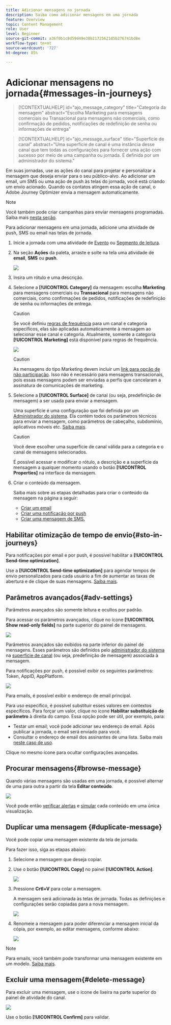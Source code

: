 ```yaml
---
title: Adicionar mensagens no jornada
description: Saiba como adicionar mensagens em uma jornada
feature: Overview
topic: Content Management
role: User
level: Beginner
source-git-commit: a36f0b1c8d59d49e38b21725621d5b276741bd8e
workflow-type: tm+mt
source-wordcount: '727'
ht-degree: 85%

---
```



# Adicionar mensagens no jornada{#messages-in-journeys}

>[!CONTEXTUALHELP]
>id="ajo_message_category"
>title="Categoria da mensagem"
>abstract="Escolha Marketing para mensagens comerciais ou Transacional para mensagens não comerciais, como confirmação de pedidos, notificações de redefinição de senha ou informações de entrega"

>[!CONTEXTUALHELP]
>id="ajo_message_surface"
>title="Superfície de canal"
>abstract="Uma superfície de canal é uma instância desse canal que tem todas as configurações para fornecer uma ação com sucesso por meio de uma campanha ou jornada. É definida por um administrador do sistema."

Em suas jornadas, use as ações do canal para projetar e personalizar a mensagem que deseja enviar para o seu público-alvo. Ao adicionar um email, um SMS ou uma ação de push às telas do jornada, você está criando um envio acionado. Quando os contatos atingem essa ação de canal, o Adobe Journey Optimizer envia a mensagem automaticamente.


>[!NOTE]
>Você também pode criar campanhas para enviar mensagens programadas. Saiba mais [nesta seção](../campaigns/get-started-with-campaigns.md).


Para adicionar mensagens em uma jornada, adicione uma atividade de push, SMS ou email nas telas de jornada.

1. Inicie a jornada com uma atividade de [Evento](../building-journeys/general-events.md) ou [Segmento de leitura](../building-journeys/read-segment.md).

1. Na seção **Ações** da paleta, arraste e solte na tela uma atividade de **email**, **SMS** ou **push**.

   ![](assets/add-a-message.png)

1. Insira um rótulo e uma descrição.

1. Selecione a **[!UICONTROL Category]** da mensagem: escolha **Marketing** para mensagens comerciais ou **Transacional** para mensagens não comerciais, como confirmações de pedidos, notificações de redefinição de senha ou informações de entrega.

   >[!CAUTION]
   >
   >Se você definiu [regras de frequência](../configuration/frequency-rules.md) para um canal e categoria específicos, elas são aplicadas automaticamente à mensagem ao selecionar esse canal e categoria. Atualmente, somente a categoria **[!UICONTROL Marketing]** está disponível para regras de frequência.

   ![](assets/inline-message-category.png)

   >[!CAUTION]
   >
   >As mensagens do tipo Marketing devem incluir um [link para opção de não participação](../messages/consent.md#opt-out-management). Isso não é necessário para mensagens transacionais, pois essas mensagens podem ser enviadas a perfis que cancelaram a assinatura de comunicações de marketing.

1. Selecione a **[!UICONTROL Surface]** de canal (ou seja, predefinição de mensagem) a ser usada para enviar a mensagem.

   Uma superfície é uma configuração que foi definida por um [Administrador do sistema](../start/path/administrator.md). Ela contém todos os parâmetros técnicos para enviar a mensagem, como parâmetros de cabeçalho, subdomínio, aplicativos móveis etc. [Saiba mais](../configuration/channel-surfaces.md).

   >[!CAUTION]
   >
   >Você deve escolher uma superfície de canal válida para a categoria e o canal de mensagens selecionados.

   É possível acessar e modificar o rótulo, a descrição e a superfície da mensagem a qualquer momento usando o botão **[!UICONTROL Properties]** na interface da mensagem.

1. Criar o conteúdo da mensagem.

   Saiba mais sobre as etapas detalhadas para criar o conteúdo da mensagem na página a seguir:

   * [Criar um email](create-email.md)
   * [Criar uma notificação por push](create-push.md)
   * [Criar uma mensagem de SMS.](create-sms.md)

## Habilitar otimização de tempo de envio{#sto-in-journeys}

Para notificações por email e por push, é possível habilitar a **[!UICONTROL Send-time optimization]**.

Use a **[!UICONTROL Send-time optimization]** para agendar tempos de envio personalizados para cada usuário a fim de aumentar as taxas de abertura e de clique de suas mensagens. [Saiba mais](../messages/send-time-optimization.md).

## Parâmetros avançados{#adv-settings}

Parâmetros avançados são somente leitura e ocultos por padrão.

Para acessar os parâmetros avançados, clique no ícone **[!UICONTROL Show read-only fields]** na parte superior do painel de mensagens.

![](assets/show-read-only.png)

Parâmetros avançados são exibidos na parte inferior do painel de mensagens. Esses parâmetros são definidos pelo [administrador do sistema](../start/path/administrator.md) na [superfície de canal](../configuration/channel-surfaces.md) (ou seja, predefinição de mensagem) associada à mensagem.

Para notificações por push, é possível exibir os seguintes parâmetros: Token, AppID, AppPlatform.

![](assets/push-adv-parameters.png)

Para emails, é possível exibir o endereço de email principal.

Para uso específico, é possível substituir esses valores em contextos específicos. Para forçar um valor, clique no ícone **Habilitar substituição de parâmetro** à direita do campo. Essa opção pode ser útil, por exemplo, para:

* Testar um email; você pode adicionar seu endereço de email. Após publicar a jornada, o email será enviado para você.
* Consultar o endereço de email dos assinantes de uma lista. Saiba mais [neste caso de uso](../building-journeys/message-to-subscribers-uc.md).

Clique no mesmo ícone para ocultar configurações avançadas.

## Procurar mensagens{#browse-message}

Quando várias mensagens são usadas em uma jornada, é possível alternar de uma para outra a partir da tela **Editar conteúdo**.

![](assets/inline-messages-multi-content.png)

Você pode então [verificar alertas](alerts.md) e [simular](../design/preview.md) cada conteúdo em uma única visualização.

## Duplicar uma mensagem {#duplicate-message}

Você pode copiar uma mensagem existente da tela de jornada.

Para fazer isso, siga as etapas abaixo:

1. Selecione a mensagem que deseja copiar.

1. Use o botão **[!UICONTROL Copy]** no painel **[!UICONTROL Action]**.

   ![](assets/message-duplicate.png)

1. Pressione **Crtl+V** para colar a mensagem.

   A mensagem será adicionada às telas de jornada. Todas as definições e configurações serão copiadas para a nova mensagem.

   ![](assets/message-duplicated.png)

1. Renomeie a mensagem para poder diferenciar a mensagem inicial da cópia, por exemplo, ao editar mensagens, conforme abaixo:

   ![](assets/multi-message.png)


>[!NOTE]
>
>Para emails, você também pode transformar uma mensagem existente em um modelo. [Saiba mais](../design/email-templates.md).

## Excluir uma mensagem{#delete-message}

Para excluir uma mensagem, use o ícone de lixeira na parte superior do painel de atividade do canal.

![](assets/delete-message.png)

Use o botão **[!UICONTROL Confirm]** para validar.
